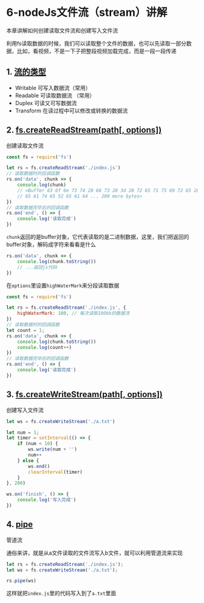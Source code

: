 # 6-nodeJs文件流（stream）讲解

本章讲解如何创建读取文件流和创建写入文件流

利用fs读取数据的时候，我们可以读取整个文件的数据，也可以先读取一部分数据，比如，看视频，不是一下子把整段视频加载完成，而是一段一段传递

## 1. [流的类型](http://nodejs.cn/api/stream.html#stream_types_of_streams)

- Writable 可写入数据流（常用）
- Readable 可读取数据流 （常用）
- Duplex 可读又可写数据流
- Transform 在读过程中可以修改或转换的数据流

## 2. [fs.createReadStream(path[, options])](http://nodejs.cn/api/fs.html#fs_fs_createreadstream_path_options)

创建读取文件流

```js
const fs = require('fs')

let rs = fs.createReadStream('./index.js')
// 读取数据时的回调函数
rs.on('data', chunk => {
    console.log(chunk)
    // <Buffer 63 6f 6e 73 74 20 66 73 20 3d 20 72 65 71 75 69 72 65 28 27 66 73 27 29 0d 0a 0d 0a 6c 65 74 20 72 73 20 3d 20 66 73 2e 63 72 
    // 65 61 74 65 52 65 61 64 ... 209 more bytes>
})
// 读取数据完毕后的回调函数
rs.on('end', () => {
    console.log('读取完成')
})
```
`chunk`返回的是buffer对象，它代表读取的是二进制数据，这里，我们把返回的buffer对象，解码成字符来看看是什么
```js
rs.on('data', chunk => {
    console.log(chunk.toString())
    // ...返回js代码
})
```
在`options`里设置`highWaterMark`来分段读取数据
```js
const fs = require('fs')

let rs = fs.createReadStream('./index.js', {
    highWaterMark: 100, // 每次读取100kb的数据流
})
// 读取数据时的回调函数
let count = 1;
rs.on('data', chunk => {
    console.log(chunk.toString())
    console.log(count++)
})
// 读取数据完毕后的回调函数
rs.on('end', () => {
    console.log('读取完成')
})
```

## 3. [fs.createWriteStream(path[, options])](http://nodejs.cn/api/fs.html#fs_fs_createwritestream_path_options)

创建写入文件流

```js
let ws = fs.createWriteStream('./a.txt')

let num = 1;
let timer = setInterval(() => {
    if (num < 10) {
        ws.write(num + '')
        num++
    } else {
        ws.end()
        clearInterval(timer)
    }
}, 200)

ws.on('finish', () => {
    console.log('写入完成')
})
```

## 4. [pipe](http://nodejs.cn/api/stream.html#stream_event_pipe)

管道流

通俗来讲，就是从a文件读取的文件流写入b文件，就可以利用管道流来实现
```js
let rs = fs.createReadStream('./index.js');
let ws = fs.createWriteStream('./a.txt');

rs.pipe(ws)
```
这样就把`index.js`里的代码写入到了`a.txt`里面